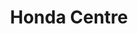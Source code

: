 ---
title: "Honda Centre"
url: /karachi/honda-centre-shop-no-1-green-building-shahrah-e-liaquat-rambagh-quarter-rambagh-quarters/
shop: motorcycle
---